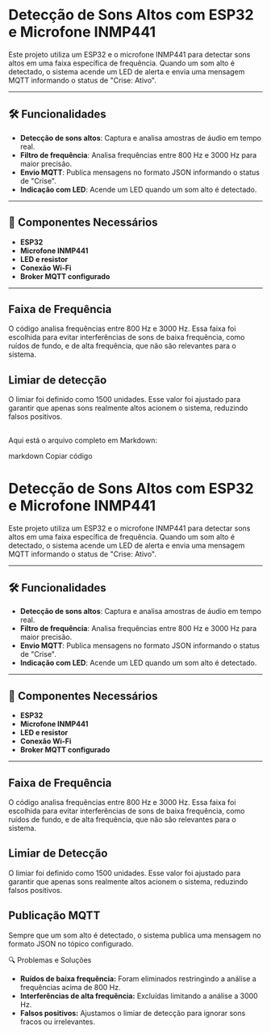 # Detecção de Sons Altos com ESP32 e Microfone INMP441

Este projeto utiliza um ESP32 e o microfone INMP441 para detectar sons altos em uma faixa específica de frequência. Quando um som alto é detectado, o sistema acende um LED de alerta e envia uma mensagem MQTT informando o status de "Crise: Ativo".

---

## 🛠️ Funcionalidades

- **Detecção de sons altos**: Captura e analisa amostras de áudio em tempo real.
- **Filtro de frequência**: Analisa frequências entre 800 Hz e 3000 Hz para maior precisão.
- **Envio MQTT**: Publica mensagens no formato JSON informando o status de "Crise".
- **Indicação com LED**: Acende um LED quando um som alto é detectado.

---

## 🔧 Componentes Necessários

- **ESP32**
- **Microfone INMP441**
- **LED e resistor**
- **Conexão Wi-Fi**
- **Broker MQTT configurado**

---

## Faixa de Frequência

O código analisa frequências entre 800 Hz e 3000 Hz. Essa faixa foi escolhida para evitar interferências de sons de baixa frequência, como ruídos de fundo, e de alta frequência, que não são relevantes para o sistema.

## Limiar de detecção 

O limiar foi definido como 1500 unidades. Esse valor foi ajustado para garantir que apenas sons realmente altos acionem o sistema, reduzindo falsos positivos.

## 
Aqui está o arquivo completo em Markdown:

markdown
Copiar código
# Detecção de Sons Altos com ESP32 e Microfone INMP441

Este projeto utiliza um ESP32 e o microfone INMP441 para detectar sons altos em uma faixa específica de frequência. Quando um som alto é detectado, o sistema acende um LED de alerta e envia uma mensagem MQTT informando o status de "Crise: Ativo".

---

## 🛠️ Funcionalidades

- **Detecção de sons altos**: Captura e analisa amostras de áudio em tempo real.
- **Filtro de frequência**: Analisa frequências entre 800 Hz e 3000 Hz para maior precisão.
- **Envio MQTT**: Publica mensagens no formato JSON informando o status de "Crise".
- **Indicação com LED**: Acende um LED quando um som alto é detectado.

---

## 🔧 Componentes Necessários

- **ESP32**
- **Microfone INMP441**
- **LED e resistor**
- **Conexão Wi-Fi**
- **Broker MQTT configurado**

---

## Faixa de Frequência
O código analisa frequências entre 800 Hz e 3000 Hz. Essa faixa foi escolhida para evitar interferências de sons de baixa frequência, como ruídos de fundo, e de alta frequência, que não são relevantes para o sistema.

## Limiar de Detecção
O limiar foi definido como 1500 unidades. Esse valor foi ajustado para garantir que apenas sons realmente altos acionem o sistema, reduzindo falsos positivos.

## Publicação MQTT
Sempre que um som alto é detectado, o sistema publica uma mensagem no formato JSON no tópico configurado.


🔍 Problemas e Soluções

- **Ruídos de baixa frequência:** Foram eliminados restringindo a análise a frequências acima de 800 Hz.
- **Interferências de alta frequência:** Excluídas limitando a análise a 3000 Hz.
- **Falsos positivos:** Ajustamos o limiar de detecção para ignorar sons fracos ou irrelevantes.
